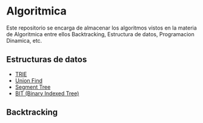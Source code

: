 # Algoritmica
Este repositorio se encarga de almacenar los algoritmos vistos en la materia de Algoritmica entre ellos Backtracking, Estructura de datos, Programacion Dinamica, etc.
## Estructuras de datos
- [TRIE](https://github.com/Bussy888/Algoritmica/tree/main/Estructura%20de%20Datos/Trie)
- [Union Find](https://github.com/Bussy888/Algoritmica/tree/main/Estructura%20de%20Datos/Union%20Find)
- [Segment Tree](https://github.com/Bussy888/Algoritmica/tree/main/Estructura%20de%20Datos/Segment%20Tree)
- [BIT (Binary Indexed Tree)](https://github.com/Bussy888/Algoritmica/tree/main/Estructura%20de%20Datos/BIT%20%5BBinary%20Indexed%20Tree%5D)
## Backtracking
